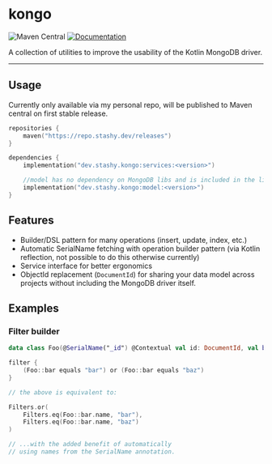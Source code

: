 # kongo

![Maven Central][Maven Central badge]
[![Documentation][Docs badge]][Docs URL]

A collection of utilities to improve the usability of the Kotlin MongoDB driver.

---

## Usage

Currently only available via my personal repo, will be published to Maven central on first stable release.

```kotlin
repositories {
    maven("https://repo.stashy.dev/releases")
}

dependencies {
    implementation("dev.stashy.kongo:services:<version>")

    //model has no dependency on MongoDB libs and is included in the library above
    implementation("dev.stashy.kongo:model:<version>")
}
```

## Features

* Builder/DSL pattern for many operations (insert, update, index, etc.)
* Automatic SerialName fetching with operation builder pattern (via Kotlin reflection, not possible to do this otherwise
  currently)
* Service interface for better ergonomics
* ObjectId replacement (`DocumentId`) for sharing your data model across projects without including the MongoDB driver
  itself.

## Examples

### Filter builder

```kotlin
data class Foo(@SerialName("_id") @Contextual val id: DocumentId, val bar: String)

filter {
    (Foo::bar equals "bar") or (Foo::bar equals "baz")
}

// the above is equivalent to:

Filters.or(
    Filters.eq(Foo::bar.name, "bar"),
    Filters.eq(Foo::bar.name, "baz")
)

// ...with the added benefit of automatically
// using names from the SerialName annotation.
```

[Maven Central badge]: https://img.shields.io/badge/maven--central-soon-lightgray

[Docs badge]: https://img.shields.io/badge/docs-dokka-blue

[Docs URL]: https://stashymane.github.io/kongo/
